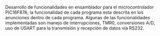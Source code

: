Desarrollo de funcionalidades en ensamblador para el microcontrolador PIC16F87A, la funcionalidad de cada programa esta descrita en los anunciones dentro 
de cada programa. Algunas de las funcionalidades implementadas son manejo de interrupciones, TMR0, conversiones A/D, uso de USART para la transmisión y 
recepción de datos vía RS232.
